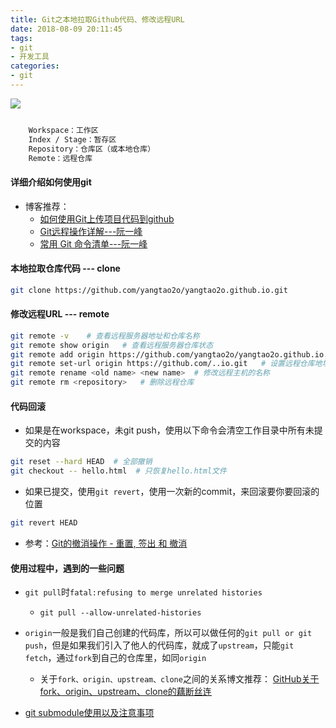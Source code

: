 ```yaml
---
title: Git之本地拉取Github代码、修改远程URL
date: 2018-08-09 20:11:45
tags:
- git
- 开发工具
categories:
- git
---
```



![](https://timgsa.baidu.com/timg?image&quality=80&size=b9999_10000&sec=1533488265900&di=91f78407d4ffda11e55202ceafda93c4&imgtype=jpg&src=http%3A%2F%2Fimg3.imgtn.bdimg.com%2Fit%2Fu%3D2417199588%2C1851489715%26fm%3D214%26gp%3D0.jpg)

<!--more-->

```bash

    Workspace：工作区
    Index / Stage：暂存区
    Repository：仓库区（或本地仓库）
    Remote：远程仓库

```
#### 详细介绍如何使用git
* 博客推荐：
    * [如何使用Git上传项目代码到github](https://juejin.im/entry/5b66e89951882563522b78ae/) 
    * [Git远程操作详解---阮一峰](https://juejin.im/entry/5b66ec5c51882536e875be76/)
    * [常用 Git 命令清单---阮一峰](https://juejin.im/entry/5667d39d00b0ee7fa8c9f99f)
    
#### 本地拉取仓库代码 --- clone

```bash
git clone https://github.com/yangtao2o/yangtao2o.github.io.git
```

#### 修改远程URL --- remote

```bash
git remote -v    # 查看远程服务器地址和仓库名称
git remote show origin   # 查看远程服务器仓库状态
git remote add origin https://github.com/yangtao2o/yangtao2o.github.io.git  # 添加远程仓库地址
git remote set-url origin https://github.com/..io.git   # 设置远程仓库地址(用于修改远程仓库地址)
git remote rename <old name> <new name>  # 修改远程主机的名称
git remote rm <repository>   # 删除远程仓库
```

#### 代码回滚
* 如果是在workspace，未git push，使用以下命令会清空工作目录中所有未提交的内容
```bash
git reset --hard HEAD  # 全部撤销
git checkout -- hello.html  # 只恢复hello.html文件
```
* 如果已提交，使用`git revert`，使用一次新的commit，来回滚要你要回滚的位置
```bash
git revert HEAD
```

* 参考：[Git的撤消操作 - 重置, 签出 和 撤消](https://juejin.im/entry/5b6707f25188251ac22b6f0f/)
#### 使用过程中，遇到的一些问题
* `git pull`时`fatal:refusing to merge unrelated histories`
    * `git pull --allow-unrelated-histories`
    
* `origin`一般是我们自己创建的代码库，所以可以做任何的`git pull or git push`，但是如果我们引入了他人的代码库，就成了`upstream`，只能`git fetch`，通过`fork`到自己的仓库里，如同`origin`
    * 关于`fork、origin、upstream、clone`之间的关系博文推荐： [GitHub关于fork、origin、upstream、clone的藕断丝连](https://juejin.im/entry/5b66f8d5f265da0f574e0884/)

* [git submodule使用以及注意事项](https://juejin.im/entry/5b66ea75e51d45195312a173/)